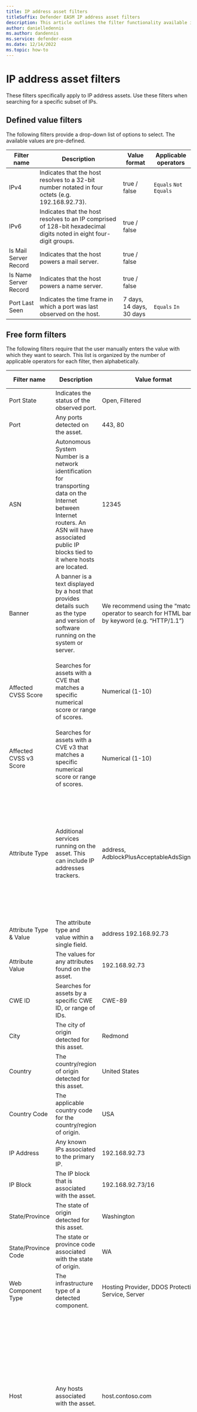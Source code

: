 ```yaml
---
title: IP address asset filters
titleSuffix: Defender EASM IP address asset filters 
description: This article outlines the filter functionality available in Microsoft Defender External Attack Surface Management for IP address assets specifically, includiung operators and applicable field values.
author: danielledennis
ms.author: dandennis
ms.service: defender-easm
ms.date: 12/14/2022
ms.topic: how-to
---
```


# IP address asset filters 

These filters specifically apply to IP address assets. Use these filters when searching for a specific subset of IPs.  


## Defined value filters  

The following filters provide a drop-down list of options to select. The available values are pre-defined. 

|       Filter name          |     Description                                                                                                         |     Value format             |     Applicable operators  |
|----------------------------|-------------------------------------------------------------------------------------------------------------------------|------------------------------|---------------------------|
|     IPv4                   |   Indicates that the host resolves to a 32-bit number notated in four octets (e.g. 192.168.92.73).                      |   true / false               |   `Equals` `Not Equals`      |
|     IPv6                   |   Indicates that the host resolves to an IP comprised of 128-bit hexadecimal digits noted in eight four-digit groups.   |   true / false               |                           |
|     Is Mail Server Record  |   Indicates that the host powers a mail server.                                                                         |   true / false               |                           |
|     Is Name Server Record  |   Indicates that the host powers a name server.                                                                         |   true / false               |                           |
|     Port Last Seen         |   Indicates the time frame in which a port was last observed on the host.                                               |   7 days, 14 days, 30 days   |   `Equals` `In`             |


## Free form filters  

The following filters require that the user manually enters the value with which they want to search.  This list is organized by the number of applicable operators for each filter, then alphabetically.  

|       Filter name                   |     Description                                                                                                                                                                                          |     Value format                                                                                     |     Applicable operators                                                                                                                                                                                                                            |
|-------------------------------------|----------------------------------------------------------------------------------------------------------------------------------------------------------------------------------------------------------|------------------------------------------------------------------------------------------------------|-----------------------------------------------------------------------------------------------------------------------------------------------------------------------------------------------------------------------------------------------------|
|     Port State                      |   Indicates the status of the observed port.                                                                                                                                                             |   Open, Filtered                                                                             |   `Equals` `In`                                                                                                                                                                                                                                        |
|     Port                            |   Any ports detected on the asset.                                                                                                                                                                       |   443, 80                                                                                            |   `Equals` `Not Equals` `In` `Not In`                                                                                                                                                                                                                    |
|     ASN                             |   Autonomous System Number is a network identification for transporting data on the Internet between Internet routers. An ASN will have associated public IP blocks tied to it where hosts are located.  |   12345                                                                                              |   `Equals` `Not Equals` `In` `Not In` `Empty` `Not Empty`                                                                                                                                                                                                  |
|     Banner                          | A banner is a text displayed by a host that provides details such as the type and version of software running on the system or server.                                                                   |   We recommend using the “matches” operator to search for HTML banners by keyword (e.g. “HTTP/1.1”)  |   `Matches` `Does not match` `Matches in` `Does not match in` `Empty` `Not empty`                                                                                                                                                                          |
|     Affected CVSS Score             |   Searches for assets with a CVE that matches a specific numerical score or range of scores.                                                                                                             |   Numerical (1-10)                                                                                   |   `Equals` `Not Equals` `In` `Not In` `Greater Than or Equal To` `Less Than or Equal To` `Between` `Empty` `Not Empty`                                                                                                                                        |
|     Affected CVSS v3 Score          |   Searches for assets with a CVE v3 that matches a specific numerical score or range of scores.                                                                                                          |   Numerical (1-10)                                                                                   |                                                                                                                                                                                                                                                     |
|     Attribute Type                  |   Additional services running on the asset. This can include IP addresses trackers.                                                                                                                      |   address, AdblockPlusAcceptableAdsSignature                                                         |   `Equals` `Not Equals` `Starts with` `Does not start with` `In` `Not in` `Starts with in` `Does not start with in` `Contains` `Does Not Contain` `Contains In` `Does Not Contain In` `Empty` `Not Empty`                                                          |
|     Attribute Type & Value          |   The attribute type and value within a single field.                                                                                                                                                    |   address 192.168.92.73                                                                              |                                                                                                                                                                                                                                                     |
|     Attribute Value                 |   The values for any attributes found on the asset.                                                                                                                                                      |   192.168.92.73                                                                                      |                                                                                                                                                                                                                                                     |
|     CWE ID                          |   Searches for assets by a specific CWE ID, or range of IDs.                                                                                                                                             |    CWE-89                                                                                      |                                                                                                                                                                                                                                                     |
|     City                            |   The city of origin detected for this asset.                                                                                                                                                            |   Redmond                                                                                            |                                                                                                                                                                                                                                                     |
|     Country                         |   The country/region of origin detected for this asset.                                                                                                                                                         |   United States                                                                                      |                                                                                                                                                                                                                                                     |
|     Country Code                    |   The applicable country code for the country/region of origin.                                                                                                                                                 |   USA                                                                                                |                                                                                                                                                                                                                                                     |
|     IP Address                      |   Any known IPs associated to the primary IP.                                                                                                                                                            |   192.168.92.73                                                                                      |                                                                                                                                                                                                                                                     |
|     IP Block                        |   The IP block that is associated with the asset.                                                                                                                                                        |   192.168.92.73/16                                                                                   |                                                                                                                                                                                                                                                     |
|     State/Province                  |   The state of origin detected for this asset.                                                                                                                                                           |   Washington                                                                                         |                                                                                                                                                                                                                                                     |
|     State/Province Code             |   The state or province code associated with the state of origin.                                                                                                                                        |   WA                                                                                                 |                                                                                                                                                                                                                                                     |
|     Web Component Type              |   The infrastructure type of a detected component.                                                                                                                                                       |   Hosting Provider, DDOS Protection, Service, Server                                                 |                                                                                                                                                                                                                                                     |
|     Host                            |   Any hosts associated with the asset.                                                                                                                                                                   |   host.contoso.com                                                                                   |   `Equals` `Not Equals` `Starts with` `Does not start with` `Matches` `Does Not Match` `In` `Not in` `Starts with in` `Does not start with in` `Matches in` `Does not match in` `Contains` `Does Not Contain` `Contains In` `Does Not Contain In` `Empty` `Not Empty`  |
|     Web Component Name              |   The name(s) of any web components running on the asset.                                                                                                                                                |   Netscaler Gateway, jQuery                                                                          |                                                                                                                                                                                                                                                     |
|     Web Component Name & Version    |   A list of any detected web component names and associated versions that have been observed on the asset.                                                                                               |   Netscaler Gateway 12.1, jQuery 3.4.1                                                               |                                                                                                                                                                                                                                                     |
|     Web Component Version           |   The version number associated to any web component detected on the asset.                                                                                                                              |   12.1, 3.4.1                                                                                        |                                                                                                                                                                                                                                                     |



## Next steps 
[Understanding asset details](understanding-asset-details.md)

[Inventory filters](inventory-filters.md) 
